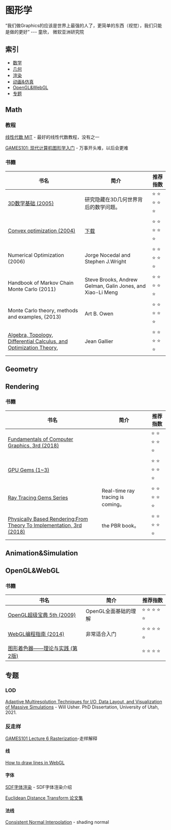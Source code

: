 # 图形学

“我们做Graphics的应该是世界上最强的人了，更简单的东西（视觉），我们只能是做的更好” --- 童欣， 微软亚洲研究院

## 索引

* [数学](#Math)
* [几何](#Geometry)
* [渲染](#Rendering)
* [动画&仿真](#Animation&Simulation)
* [OpenGL&WebGL](#OpenGL&WebGL)
* [专题](#专题)

## Math

### 教程

[线性代数 MIT](https://www.bilibili.com/video/BV1Kt411y7jN/) - 最好的线性代数教程，没有之一

[GAMES101: 现代计算机图形学入门](https://sites.cs.ucsb.edu/~lingqi/teaching/games101.html) - 万事开头难，以后会更难


### 书籍
| 书名  | 简介 | 推荐指数 |
| ------------- | ------------- | ------------- |
| 	[3D数学基础 (2005)](https://book.douban.com/subject/1400419/)  | 研究隐藏在3D几何世界背后的数学问题。 | :star: :star: :star: :star: :star:|
| 	[Convex optimization (2004)](https://www.youtube.com/watch?v=Rhe7JG7NaIM&list=PL8WsPW41L6l7rviIGvIkY0-jn-tM3YSNi)  |[下载](./books/convex_optimization.pdf) | :star: :star: :star: :star: :star:|
| 	Numerical Optimization (2006)  | Jorge Nocedal and Stephen J.Wright | :star: :star: :star: :star: :star:|
| 	Handbook of Markov Chain Monte Carlo (2011)  | Steve Brooks, Andrew Gelman, Galin Jones, and Xiao-Li Meng | :star: :star: :star: :star: :star:|
| 	Monte Carlo theory, methods and examples, (2013)  | Art B. Owen | :star: :star: :star: :star: :star:|
| 	[Algebra, Topology, Differential Calculus,   and Optimization Theory](https://www.cis.upenn.edu/~jean/math-deep.pdf), | Jean Gallier | :star: :star: :star: :star: :star:|

## Geometry

## Rendering

### 书籍
| 书名  | 简介 | 推荐指数 |
| ------------- | ------------- | ------------- |
| 	[Fundamentals of Computer Graphics, 3rd (2018)](http://libgen.rs/search.php?req=Fundamentals+of+Computer+Graphics&open=0&res=25&view=simple&phrase=1&column=def)  |  | :star: :star: :star: :star: :star:|
| 	[GPU Gems (1~3)](https://developer.nvidia.com/gpugems/gpugems/contributors)  |   | :star: :star: :star: :star: :star:|
| 	[Ray Tracing Gems Series](https://www.realtimerendering.com/raytracinggems/) | Real-time ray tracing is coming。 | :star: :star: :star: :star: :star:|
| 	[Physically Based Rendering:From Theory To Implementation, 3rd (2018)](https://www.pbr-book.org/3ed-2018/contents)  | the PBR book。  | :star: :star: :star: :star: :star:|

## Animation&Simulation

## OpenGL&WebGL

### 书籍
| 书名  | 简介 | 推荐指数 |
| ------------- | ------------- | ------------- |
| 	[OpenGL超级宝典 5th (2009)](http://libgen.rs/search.php?req=OpenGL+SuperBible+%3A+Comprehensive+Tutorial+and+Reference&open=0&res=25&view=simple&phrase=1&column=def)  | OpenGL全面基础的理解  | :star: :star: :star: :star: :star:|
| 	[WebGL编程指南 (2014)](https://book.douban.com/subject/25909351/)  | 非常适合入门  | :star: :star: :star: :star: :star:|
| 	[图形着色器——理论与实践 (第2版)](http://libgen.rs/search.php?req=graphics+shaders+mike&open=0&res=25&view=simple&phrase=1&column=def)  |   | :star: :star: :star: :star: |

## 专题

### LOD

[Adaptive Multiresolution Techniques for I/O, Data Layout, and Visualization of Massive Simulations](https://www.willusher.io/publications/dissertation) - Will Usher. PhD Dissertation, University of Utah, 2021.

### 反走样
[GAMES101 Lecture 6 Rasterization](https://www.bilibili.com/video/BV1X7411F744?p=6)-走样解释

#### 线
[How to draw lines in WebGL](https://www.khronos.org/assets/uploads/developers/presentations/Crazy_Panda_How_to_draw_lines_in_WebGL.pdf)

#### 字体
[SDF字体渲染](https://www.zhihu.com/search?type=content&q=sdf%20font) - SDF字体渲染介绍

[Euclidean Distance Transform 论文集](http://www.lysator.liu.se/~ingemar/books/Ingemar%20Ragnemalm%20-%20The%20Euclidean%20Distance%20Transform%20(dissertation).pdf)

#### 法线
[Consistent Normal Interpolation](./papers/ConsistentNormalInterpolation.pdf) - shading normal
